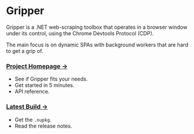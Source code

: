 # Gripper
Gripper is a .NET web-scraping toolbox that operates in a browser window under its control,
using the Chrome Devtools Protocol (CDP).

The main focus is on dynamic SPAs with background workers that are hard to get a grip of.

### [Project&nbsp;Homepage&nbsp;→](https://tomaskrupka.github.io/Gripper/)
- See if Gripper fits your needs.
- Get started in 5 minutes.
- API reference.

### [Latest&nbsp;Build&nbsp;→](https://www.nuget.org/packages/Gripper.WebClient)
- Get the `.nupkg`.
- Read the release notes.
